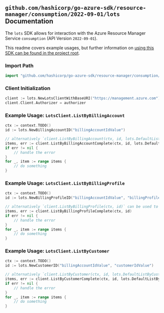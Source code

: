 
## `github.com/hashicorp/go-azure-sdk/resource-manager/consumption/2022-09-01/lots` Documentation

The `lots` SDK allows for interaction with the Azure Resource Manager Service `consumption` (API Version `2022-09-01`).

This readme covers example usages, but further information on [using this SDK can be found in the project root](https://github.com/hashicorp/go-azure-sdk/tree/main/docs).

### Import Path

```go
import "github.com/hashicorp/go-azure-sdk/resource-manager/consumption/2022-09-01/lots"
```


### Client Initialization

```go
client := lots.NewLotsClientWithBaseURI("https://management.azure.com")
client.Client.Authorizer = authorizer
```


### Example Usage: `LotsClient.ListByBillingAccount`

```go
ctx := context.TODO()
id := lots.NewBillingAccountID("billingAccountIdValue")

// alternatively `client.ListByBillingAccount(ctx, id, lots.DefaultListByBillingAccountOperationOptions())` can be used to do batched pagination
items, err := client.ListByBillingAccountComplete(ctx, id, lots.DefaultListByBillingAccountOperationOptions())
if err != nil {
	// handle the error
}
for _, item := range items {
	// do something
}
```


### Example Usage: `LotsClient.ListByBillingProfile`

```go
ctx := context.TODO()
id := lots.NewBillingProfileID("billingAccountIdValue", "billingProfileIdValue")

// alternatively `client.ListByBillingProfile(ctx, id)` can be used to do batched pagination
items, err := client.ListByBillingProfileComplete(ctx, id)
if err != nil {
	// handle the error
}
for _, item := range items {
	// do something
}
```


### Example Usage: `LotsClient.ListByCustomer`

```go
ctx := context.TODO()
id := lots.NewCustomerID("billingAccountIdValue", "customerIdValue")

// alternatively `client.ListByCustomer(ctx, id, lots.DefaultListByCustomerOperationOptions())` can be used to do batched pagination
items, err := client.ListByCustomerComplete(ctx, id, lots.DefaultListByCustomerOperationOptions())
if err != nil {
	// handle the error
}
for _, item := range items {
	// do something
}
```
